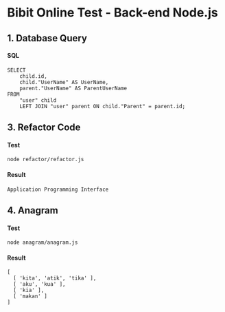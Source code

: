 # Bibit Online Test - Back-end Node.js

## 1. Database Query

#### SQL

```
SELECT
	child.id,
	child."UserName" AS UserName,
	parent."UserName" AS ParentUserName
FROM
	"user" child
	LEFT JOIN "user" parent ON child."Parent" = parent.id;
```

## 3. Refactor Code

#### Test

```
node refactor/refactor.js
```

#### Result

```
Application Programming Interface
```

### 

## 4. Anagram

#### Test

```
node anagram/anagram.js
```

#### Result

```
[
  [ 'kita', 'atik', 'tika' ],
  [ 'aku', 'kua' ],
  [ 'kia' ],
  [ 'makan' ]
]
```
